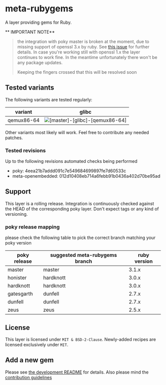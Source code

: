 # meta-rubygems

A layer providing gems for Ruby.

** IMPORTANT NOTE** 

> the integration with poky master is broken at the moment, due to missing support of openssl 3.x by ruby.
> See [this issue](https://github.com/priv-kweihmann/meta-rubygems/issues/255) for further details.
> In case you're working still with openssl 1.x the layer continues to work fine.
> In the meantime unfortunately there won't be any package updates.
> 
> Keeping the fingers crossed that this will be resolved soon

## Tested variants

The following variants are tested regularly:

| variant    | glibc                                                                                                                                           |
| ---------- | ----------------------------------------------------------------------------------------------------------------------------------------------- |
| qemux86-64 | ![[master]-[glibc]-[qemux86-64]](https://github.com/priv-kweihmann/meta-rubygems/workflows/%5Bmaster%5D-%5Bglibc%5D-%5Bqemux86-64%5D/badge.svg) |

Other variants most likely will work.
Feel free to contribute any needed patches.

### Tested revisions

Up to the following revisions automated checks being performed

* poky: 4eea21b7addd091c7e549684699897fe7d60533c
* meta-openembedded: 012d10408eb714a6febb91b0436a402d70be95ad

## Support

This layer is a rolling release.
Integration is continuously checked against the HEAD of the corresponding poky layer.
Don't expect tags or any kind of versioning.

### poky release mapping

please check the following table to pick the correct branch matching your poky version

| poky release | suggested meta-rubygems branch | ruby version |
| ------------ | ------------------------------ | ------------ |
| master       | master                         | 3.1.x        |
| honister     | hardknott                      | 3.0.x        |
| hardknott    | hardknott                      | 3.0.x        |
| gatesgarth   | dunfell                        | 2.7.x        |
| dunfell      | dunfell                        | 2.7.x        |
| zeus         | zeus                           | 2.5.x        |

## License

This layer is licensed under `MIT & BSD-2-Clause`.
Newly-added recipes are licensed exclusively under `MIT`.

## Add a new gem

Please see [the development README](scripts/README.md) for details.
Also please mind the [contribution guidelines](CONTRIBUTING.md)
